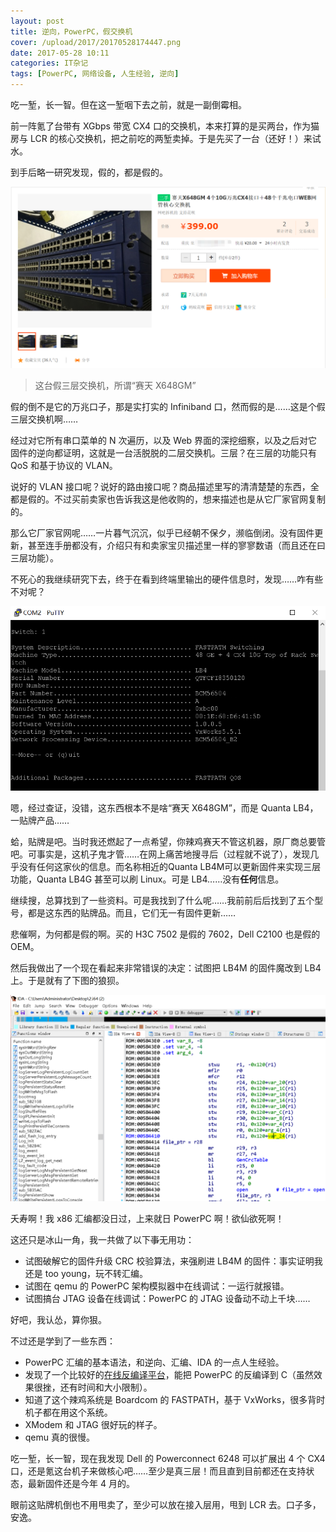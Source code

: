 ```yaml
---
layout: post
title: 逆向，PowerPC，假交换机
cover: /upload/2017/20170528174447.png
date: 2017-05-28 10:11
categories: IT杂记
tags: [PowerPC, 网络设备, 人生经验, 逆向]
---
```

吃一堑，长一智。但在这一堑咽下去之前，就是一副倒霉相。

前一阵氪了台带有 XGbps 带宽 CX4 口的交换机，本来打算的是买两台，作为猫房与 LCR 的核心交换机，把之前吃的两堑卖掉。于是先买了一台（还好！）来试水。

到手后略一研究发现，假的，都是假的。

![1]

 > 这台假三层交换机，所谓“赛天 X648GM”

假的倒不是它的万兆口子，那是实打实的 Infiniband 口，然而假的是……这是个假三层交换机啊……

经过对它所有串口菜单的 N 次遍历，以及 Web 界面的深挖细察，以及之后对它固件的逆向都证明，这就是一台活脱脱的二层交换机。三层？在三层的功能只有 QoS 和基于协议的 VLAN。

说好的 VLAN 接口呢？说好的路由接口呢？商品描述里写的清清楚楚的东西，全都是假的。不过买前卖家也告诉我这是他收购的，想来描述也是从它厂家官网复制的。

那么它厂家官网呢……一片暮气沉沉，似乎已经朝不保夕，濒临倒闭。没有固件更新，甚至连手册都没有，介绍只有和卖家宝贝描述里一样的寥寥数语（而且还在曰三层功能）。

不死心的我继续研究下去，终于在看到终端里输出的硬件信息时，发现……咋有些不对呢？

![2]

嗯，经过查证，没错，这东西根本不是啥“赛天 X648GM”，而是 Quanta LB4，一贴牌产品……

蛤，贴牌是吧。当时我还燃起了一点希望，你辣鸡赛天不管这机器，原厂商总要管吧。可事实是，这机子鬼才管……在网上痛苦地搜寻后（过程就不说了），发现几乎没有任何这家伙的信息。而名称相近的Quanta LB4M可以更新固件来实现三层功能，Quanta LB4G 甚至可以刷 Linux。可是 LB4……没有**任何**信息。

继续搜，总算找到了一些资料。可是我找到了什么呢……我前前后后找到了五个型号，都是这东西的贴牌品。而且，它们无一有固件更新……

悲催啊，为何都是假的啊。买的 H3C 7502 是假的 7602，Dell C2100 也是假的 OEM。

然后我做出了一个现在看起来非常错误的决定：试图把 LB4M 的固件魔改到 LB4 上。于是就有了下图的狼狈。

![3]

夭寿啊！我 x86 汇编都没日过，上来就日 PowerPC 啊！欲仙欲死啊！

这还只是冰山一角，我一共做了以下~~事~~无用功：

 - 试图破解它的固件升级 CRC 校验算法，来强刷进 LB4M 的固件：事实证明我还是 too young，玩不转汇编。
 - 试图在 qemu 的 PowerPC 架构模拟器中在线调试：一运行就报错。
 - 试图搞台 JTAG 设备在线调试：PowerPC 的 JTAG 设备动不动上千块……

好吧，我认怂，算你狠。

不过还是学到了一些东西：

 - PowerPC 汇编的基本语法，和逆向、汇编、IDA 的一点人生经验。
 - 发现了一个比较好的[在线反编译平台][4]，能把 PowerPC 的反编译到 C（虽然效果很挫，还有时间和大小限制）。
 - 知道了这个辣鸡系统是 Boardcom 的 FASTPATH，基于 VxWorks，很多背时机子都在用这个系统。
 - XModem 和 JTAG 很好玩的样子。
 - qemu 真的很慢。

吃一堑，长一智，现在我发现 Dell 的 Powerconnect 6248 可以扩展出 4 个 CX4 口，还是氪这台机子来做核心吧……至少是真三层！而且直到目前都还在支持状态，最新固件还是今年 4 月的。

眼前这贴牌机倒也不用甩卖了，至少可以放在接入层用，甩到 LCR 去。口子多，安逸。

  [1]: /upload/2017/20170528172533.png
  [2]: /upload/2017/20170528173749.png
  [3]: /upload/2017/20170528174447.png
  [4]: https://retdec.com/decompilation/
